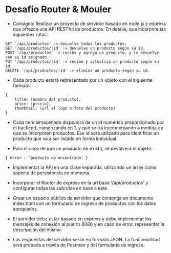 # Desafio Router & Mouler

- Consigna: Realizar un proyecto de servidor basado en node.js y express que ofrezca una API RESTful de productos. En detalle, que incorpore las siguientes rutas:

```
GET '/api/productos' -> devuelve todos los productos.
GET '/api/productos/:id' -> devuelve un producto según su id.
POST '/api/productos' -> recibe y agrega un producto, y lo devuelve con su id asignado.
PUT '/api/productos/:id' -> recibe y actualiza un producto según su id.
DELETE '/api/productos/:id' -> elimina un producto según su id.
```

- Cada producto estará representado por un objeto con el siguiente formato:

```
{
    title: (nombre del producto),
    price: (precio),
    thumbnail: (url al logo o foto del producto)
}
```

- Cada ítem almacenado dispondrá de un id numérico proporcionado por el backend, comenzando en 1, y que se irá incrementando a medida de que se incorporen productos. Ese id será utilizado para identificar un producto que va a ser listado en forma individual.

- Para el caso de que un producto no exista, se devolverá el objeto:

`{ error : 'producto no encontrado' }`

- Implementar la API en una clase separada, utilizando un array como soporte de persistencia en memoria.

- Incorporar el Router de express en la url base '/api/productos' y configurar todas las subrutas en base a este.

- Crear un espacio público de servidor que contenga un documento index.html con un formulario de ingreso de productos con los datos apropiados.

- El servidor debe estar basado en express y debe implementar los mensajes de conexión al puerto 8080 y en caso de error, representar la descripción del mismo.

- Las respuestas del servidor serán en formato JSON. La funcionalidad será probada a través de Postman y del formulario de ingreso.
